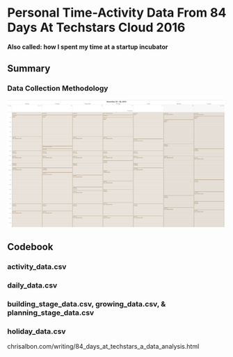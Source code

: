 # Personal Time-Activity Data From 84 Days At Techstars Cloud 2016
**Also called: how I spent my time at a startup incubator**

## Summary

### Data Collection Methodology

![Data collection method](images/calendar.png)

## Codebook

### activity_data.csv

### daily_data.csv

### building_stage_data.csv, growing_data.csv, & planning_stage_data.csv

### holiday_data.csv

chrisalbon.com/writing/84_days_at_techstars_a_data_analysis.html
